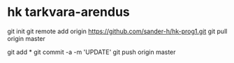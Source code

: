 # hk tarkvara-arendus
git init
git remote add origin https://github.com/sander-h/hk-prog1.git
git pull origin master

git add *
git commit -a -m 'UPDATE'
git push origin master
